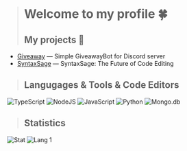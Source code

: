 > # Welcome to my profile 🍀
> ## My projects 🧩
* [Giveaway](https://discord.gg/HrwY7Fsea2) — Simple GiveawayBot for Discord server
* [SyntaxSage](https://github.com/destro1t/SyntaxSage) — SyntaxSage: The Future of Code Editing

> ## Langugages & Tools & Code Editors
![TypeScript](https://shields.io/badge/-TypeScript-090909?style=for-the-badge&logo=typescript)
![NodeJS](https://shields.io/badge/-Node.js-090909?style=for-the-badge&logo=node.js)
![JavaScript](https://shields.io/badge/-JavaScript-090909?style=for-the-badge&logo=javascript)
![Python](https://shields.io/badge/-Python-090909?style=for-the-badge&logo=python)
![Mongo.db](https://shields.io/badge/-Mongo.db-090909?style=for-the-badge&logo=mongodb)

> ## Statistics
![Stat](https://github-readme-stats.vercel.app/api?username=devxoren&show_icons=true&theme=merko)
![Lang](https://github-readme-stats.vercel.app/api/top-langs/?username=devxoren&layout=compact&theme=merko)
1

